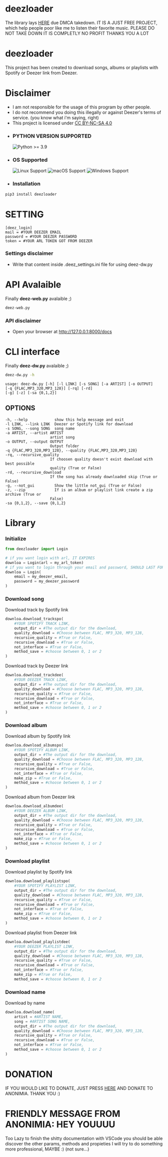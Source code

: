 # deezloader
The library lays [HERE](https://pypi.org/project/deezloader/) due DMCA takedown. IT IS A JUST FREE PROJECT, which help people poor like me to listen their favorite music. PLEASE DO NOT TAKE DOWN IT IS COMPLETLY NO PROFIT THANKS YOU A LOT

# deezloader

This project has been created to download songs, albums or playlists with Spotify or Deezer link from Deezer.

# Disclaimer

- I am not responsible for the usage of this program by other people.
- I do not recommend you doing this illegally or against Deezer's terms of service. (you know what i'm saying, right)
- This project is licensed under [CC BY-NC-SA 4.0](https://creativecommons.org/licenses/by-nc-sa/4.0/)


* ### PYTHON VERSION SUPPORTED ###
	![Python >= 3.9](https://img.shields.io/badge/python-v%3E=3.9-blue)

* ### OS Supported ###
	![Linux Support](https://img.shields.io/badge/Linux-Support-brightgreen.svg)
	![macOS Support](https://img.shields.io/badge/macOS-Support-brightgreen.svg)
	![Windows Support](https://img.shields.io/badge/Windows-Support-brightgreen.svg)

* ### Installation ###
```bash
pip3 install deezloader
```

# SETTING
	[deez_login]
	mail = #YOUR DEEZER EMAIL
	password = #YOUR DEEZER PASSWORD
	token = #YOUR ARL TOKEN GOT FROM DEEZER

### Settings disclaimer
- Write that content inside .deez_settings.ini file for using deez-dw.py

# API Avalaible

Finally **deez-web.py** avalaible ;)
```bash
deez-web.py
```

### API disclaimer
- Open your browser at http://127.0.0.1:8000/docs

# CLI interface

Finally **deez-dw.py** avalaible ;)
```bash
deez-dw.py -h
```
	usage: deez-dw.py [-h] [-l LINK] [-s SONG] [-a ARTIST] [-o OUTPUT]
	[-q {FLAC,MP3_320,MP3_128}] [-rq] [-rd]
	[-g] [-z] [-sa {0,1,2}]

## OPTIONS
	-h, --help            show this help message and exit
	-l LINK, --link LINK  Deezer or Spotify link for download
	-s SONG, --song SONG  song name
	-a ARTIST, --artist ARTIST
						artist song
	-o OUTPUT, --output OUTPUT
						Output folder
	-q {FLAC,MP3_320,MP3_128}, --quality {FLAC,MP3_320,MP3_128}
	-rq, --recursive_quality
						If choosen quality doesn't exist download with best possible
						quality (True or False)
	-rd, --recursive_download
						If the song has already downloaded skip (True or False)
	-g, --not_gui         Show the little not_gui (True or False)
	-z, --zip             If is an album or playlist link create a zip archive (True or
						False)
	-sa {0,1,2}, --save {0,1,2}

# Library

### Initialize

```python
from deezloader import Login

# if you want login with arl, IT EXPIRES
downloa = Login(arl = my_arl_token)
# if you want to login through your email and password, SHOULD LAST FOREVER
downloa = Login(
	email = my_deezer_email,
	password = my_deezer_password
)
```

### Download song

Download track by Spotify link

```python
downloa.download_trackspo(
	#YOUR SPOTIFY TRACK LINK,
	output_dir = #The output dir for the download,
	quality_download = #Choose between FLAC, MP3_320, MP3_128,
	recursive_quality = #True or False,
	recursive_download = #True or False,
	not_interface = #True or False,
	method_save = #choose between 0, 1 or 2
)
```

Download track by Deezer link
```python
downloa.download_trackdee(
	#YOUR DEEZER TRACK LINK,
	output_dir = #The output dir for the download,
	quality_download = #Choose between FLAC, MP3_320, MP3_128,
	recursive_quality = #True or False,
	recursive_download = #True or False,
	not_interface = #True or False,
	method_save = #choose between 0, 1 or 2
)
```

### Download album
Download album by Spotify link
```python
downloa.download_albumspo(
	#YOUR SPOTIFY ALBUM LINK,
	output_dir = #The output dir for the download,
	quality_download = #Choose between FLAC, MP3_320, MP3_128,
	recursive_quality = #True or False,
	recursive_download = #True or False,
	not_interface = #True or False,
	make_zip = #True or False,
	method_save = #choose between 0, 1 or 2
)
```

Download album from Deezer link
```python
downloa.download_albumdee(
	#YOUR DEEZER ALBUM LINK,
	output_dir = #The output dir for the download,
	quality_download = #Choose between FLAC, MP3_320, MP3_128,
	recursive_quality = #True or False,
	recursive_download = #True or False,
	not_interface = #True or False,
	make_zip = #True or False,
	method_save = #choose between 0, 1 or 2
)
```

### Download playlist

Download playlist by Spotify link
```python
downloa.download_playlistspo(
	#YOUR SPOTIFY PLAYLIST LINK,
	output_dir = #The output dir for the download,
	quality_download = #Choose between FLAC, MP3_320, MP3_128,
	recursive_quality = #True or False,
	recursive_download = #True or False,
	not_interface = #True or False,
	make_zip = #True or False,
	method_save = #choose between 0, 1 or 2
)
```

Download playlist from Deezer link
```python
downloa.download_playlistdee(
	#YOUR DEEZER PLAYLIST LINK,
	output_dir = #The output dir for the download,
	quality_download = #Choose between FLAC, MP3_320, MP3_128,
	recursive_quality = #True or False,
	recursive_download = #True or False,
	not_interface = #True or False,
	make_zip = #True or False,
	method_save = #choose between 0, 1 or 2
```

### Download name

Download by name
```python
downloa.download_name(
	artist = #ARTIST NAME,
	song = #ARTIST SONG NAME,
	output_dir = #The output dir for the download,
	quality_download = #Choose between FLAC, MP3_320, MP3_128,
	recursive_quality = #True or False,
	recursive_download = #True or False,
	not_interface = #True or False,
	method_save = #choose between 0, 1 or 2
)
```

# DONATION

IF YOU WOULD LIKE TO DONATE, JUST PRESS [HERE](https://www.paypal.com/paypalme/an0nimia) AND DONATE TO ANONIMIA. THANK YOU :)

# FRIENDLY MESSAGE FROM ANONIMIA: HEY YOUUUU

Too Lazy to finish the shitty documentation with VSCode you should be able discover the other params, methods and propieties I will try to do something more professional, MAYBE :) (not sure...)
